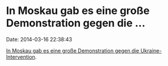 In Moskau gab es eine große Demonstration gegen die \...
========================================================

Date: 2014-03-16 22:38:43

[In Moskau gab es eine große Demonstration gegen die
Ukraine-Intervention](http://www.bbc.com/news/world-europe-265932497).
